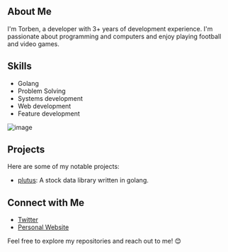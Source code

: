 ## About Me
I'm Torben, a developer with 3+ years of development experience. I'm passionate about programming and computers and enjoy playing football and video games.

## Skills
- Golang
- Problem Solving
- Systems development
- Web development
- Feature development

![image](https://github.com/user-attachments/assets/f7f2d355-1307-4bba-81a0-219ebe27412b)

## Projects
Here are some of my notable projects:
- [plutus](https://github.com/torbenconto/plutus): A stock data library written in golang.

## Connect with Me
- [Twitter](https://twitter.com/tconto_tech)
- [Personal Website](https://tconto.tech)

Feel free to explore my repositories and reach out to me! 😊
